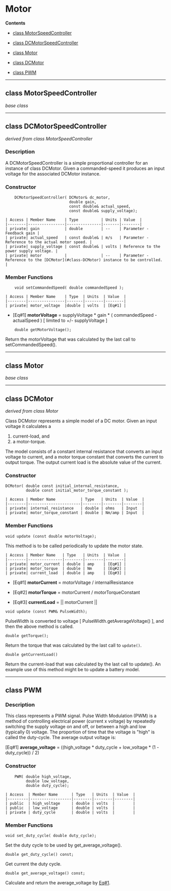 # Motor

**Contents**

* [class MotorSpeedController](#class-MotorSpeedController)<br>
 - [class DCMotorSpeedController](#class-DCMotorSpeedController)<br>
* [class Motor](#class-Motor)<br>
 - [class DCMotor](#class-DCMotor)<br>
* [class PWM](#class-PWM)<br>

---

<a id=class-MotorSpeedController></a>
## class MotorSpeedController
*base class*

---

<a id=class-DCMotorSpeedController></a>
## class DCMotorSpeedController 
*derived from class MotorSpeedController*

### Description
A DCMotorSpeedController is a simple proportional controller for an
instance of class DCMotor. Given a commanded-speed it produces an
input voltage for the associated DCMotor instance.

### Constructor
```
    DCMotorSpeedController( DCMotor& dc_motor,
                            double gain,
                            const double& actual_speed,
                            const double& supply_voltage);
```
```
| Access | Member Name    | Type          | Units | Value  |
|--------|----------------|---------------|-------|--------|
| private| gain           | double        | --    | Parameter - Feedback gain |
| private| actual_speed   | const double& | m/s   | Parameter - Reference to the actual motor speed. |
| private| supply_voltage | const double& | volts | Reference to the power supply voltage. |
| private| motor          |               | --    | Parameter - Reference to the [DCMotor](#class-DCMotor) instance to be controlled. |
```

### Member Functions

```
    void setCommandedSpeed( double commandedSpeed );
```
```
| Access | Member Name    | Type  | Units  | Value  |
|--------|----------------|-------|--------|--------|
| private| motor_voltage  |double | volts  | [Eq#1] |
```

* [Eq#1] **motorVoltage** = supplyVoltage * gain * ( commandedSpeed - actualSpeed ) [ limited to +/- supplyVoltage ]

```
    double getMotorVoltage();
```
Return the motorVoltage that was calculated by the last call to setCommandedSpeed().

---

<a id=class-Motor></a>
## class Motor
*base class*

---

<a id=class-DCMotor></a>
## class DCMotor
*derived from class Motor*

Class DCMotor represents a simple model of a DC motor. Given an input voltage it calculates a 

1. current-load, and 
2. a motor-torque.

The model consists of a constant internal resistance that converts an input voltage to current, and a motor torque constant that converts the current to output torque. The output current load is the absolute value of the current.

### Constructor

```
DCMotor( double const initial_internal_resistance,
         double const initial_motor_torque_constant );
```
```
| Access | Member Name           | Type   | Units  | Value  |
|--------|-----------------------|--------|--------|--------|
| private| internal_resistance   | double | ohms   | Input  |
| private| motor_torque_constant | double | Nm/amp | Input  |
```

### Member Functions

```
void update (const double motorVoltage);
```

This method is to be called periodically to update the motor state.

```
| Access | Member Name   | Type   | Units  | Value  |
|--------|---------------|--------|--------|--------|
| private| motor_current | double | amp    | [Eq#1] |
| private| motor_torque  | double | Nm     | [Eq#2] |
| private| current_load  | double | amp    | [Eq#3] |
```

* [Eq#1] **motorCurrent** = motorVoltage / internalResistance

* [Eq#2] **motorTorque** = motorCurrent / motorTorqueConstant

* [Eq#3] **currentLoad** = || motorCurrent ||


```
void update (const PWM& PulseWidth);
```

PulseWidth is converted to voltage [ PulseWidth.getAverageVoltage() ], and then the above method is called.

```
double getTorque();
```

Return the torque that was calculated by the last call to ```update()```.

```
double getCurrentLoad()
```

Return the current-load that was calculated by the last call to update(). An example use of this method might be to update a battery model.

---

<a id=class-PWM></a>
## class PWM

### Description
This class represents a PWM signal. Pulse Width Modulation (PWM) is a method of controlling electrical power (current x voltage) by repeatedly switching the supply voltage on and off, or between a high and low (typically 0) voltage. The proportion of time that the voltage is "high" is called the duty-cycle. The average output voltage is:

<a id=EQ1-AverageVoltage></a>
[Eq#1] **average_voltage** = ((high_voltage * duty_cycle + low_voltage * (1 - duty_cycle)) / 2)


### Constructor

```
    PWM( double high_voltage,
         double low_voltage,
         double duty_cycle);
```
```
| Access  | Member Name      | Type   | Units  | Value  |
|---------|------------------|--------|--------|--------|
| public  | high_voltage     | double | volts  |        |
| public  | low_voltage      | double | volts  |        |
| private | duty_cycle       | double | volts  |        |
```

### Member Functions

```
void set_duty_cycle( double duty_cycle);
```
Set the duty cycle to be used by get_average_voltage().

```
double get_duty_cycle() const;
```
Get current the duty cycle.

```
double get_average_voltage() const;
```
Calculate and return the average_voltage by [Eq#1](#EQ1-AverageVoltage).
